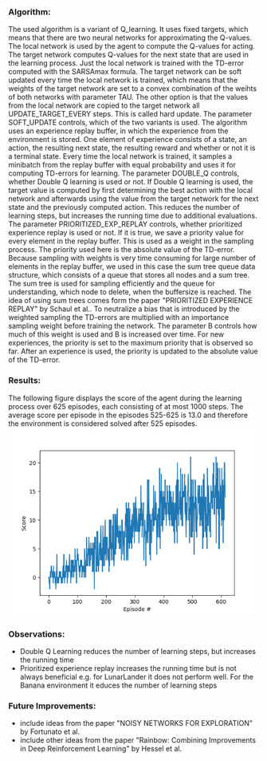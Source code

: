 ### Algorithm:
 The used algorithm is a variant of Q_learning. It uses fixed targets, which means that there are two neural networks for approximating the Q-values.
 The local network is used by the agent to compute the Q-values for acting. The target network computes Q-values for the next state that are used in the learning process.
 Just the local network is trained with the TD-error computed with the SARSAmax formula. The target network can be soft updated every time the local network is trained,
 which means that the weights of the target network are set to a convex combination of the weihts of both networks with parameter TAU. The other option is that the values
 from the local network are copied to the target network all UPDATE_TARGET_EVERY steps. This is called hard update. The parameter SOFT_UPDATE controls, which of the two variants is used.
  The algorithm uses an experience replay buffer, in which
 the experience from the environment is stored. One element of experience consists of a state, an action, the resulting next state, the resulting reward and whether or not it is a
 terminal state. Every time the local network is trained, it samples a minibatch from the replay buffer with equal probability and uses it for computing TD-errors for learning.
 The parameter DOUBLE_Q controls, whether Double Q learning is used or not. If Double Q learning is used, the target value is computed by first determining the best action with
 the local network and afterwards using the value from the target network for the next state and the previously computed action. This reduces the number of learning steps, but increases the running time due to
 additional evaluations. The parameter PRIORITIZED_EXP_REPLAY controls, whether prioritized experience replay is used or not. If it is true, we save a priority value for every
 element in the replay buffer. This is used as a weight in the sampling process. The priority used here is the absolute value of the TD-error. Because sampling with weights is very time consuming for large number of elements in the
 replay buffer, we used in this case the sum tree queue data structure, which consists of a queue that stores all nodes and a sum tree. The sum tree is used for sampling
 efficiently and the queue for understanding, which node to delete, when the buffersize is reached. The idea of using sum trees comes form the paper "PRIORITIZED EXPERIENCE REPLAY"
 by Schaul et al.. To neutralize a bias that is introduced by the weighted sampling the TD-errors are multiplied with an importance sampling weight before training the network.
 The parameter B controls how much of this weight is used and B is increased over time. For new experiences, the priority is set to the maximum priority that is observed so far.
 After an experience is used, the priority is updated to the absolute value of the TD-error.


    


### Results:
The following figure displays the score of the agent during the learning process over 625 episodes, each consisting of at most 1000 steps. The average score per episode in the episodes 525-625 is 13.0 and therefore the environment is considered solved after 525 episodes. 
![alt text](./BANANA_Scores.png)



### Observations:
- Double Q Learning reduces the number of learning steps, but increases the running time
- Prioritized experience replay increases the running time but is not always beneficial e.g. for LunarLander it does not perform well. For the Banana environment it educes the number of learning steps 


### Future Improvements:
- include ideas from the paper "NOISY NETWORKS FOR EXPLORATION" by Fortunato et al.
- include other ideas from the paper "Rainbow: Combining Improvements in Deep Reinforcement Learning" by Hessel et al.
    
    


